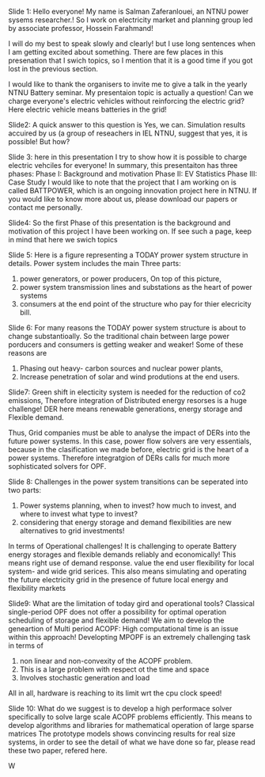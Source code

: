 Slide 1:
Hello everyone!
My name is Salman Zaferanlouei, an NTNU power sysems researcher.! So I work on electricity market and planning group led by associate professor, Hossein Farahmand!

I will do my best to speak slowly and clearly! but I use long sentences when I am getting excited about something. There are few places in this presenation that I swich topics, so I mention that it is a good time if you got lost in the previous section.

I would like to thank the organisers to invite me to give a talk in the yearly NTNU Battery seminar. 
My presentaion topic is actually a question!
Can we charge everyone's electric vehicles without reinforcing the electric grid?
Here electric vehicle means batteries in the grid!


Slide2:
A quick answer to this question is Yes, we can. Simulation results accuired by us (a group of reseachers in IEL NTNU, suggest that yes, it is possible!
But how?


Slide 3: 
here in this presentation I try to show how it is possible to charge electric vehciles for everyone!
In summary, this presentaiton has three phases: 
Phase I: Background and motivation
Phase II: EV Statistics
Phase III: Case Study
I would like to note that the project that I am working on is called BATTPOWER, which is an ongoing innovation project here in NTNU. If you would like to know more about us, please download our papers or contact me personally.


Slide4: 
So the first Phase of this presentation is the background and motivation of this project I have been working on. If see such a page, keep in mind that here we swich topics


Slide 5:
Here is a figure representing a TODAY prower system structure in details.
Power system includes the main Three parts:
1. power generators, or power producers, On top of this picture, 
2. power system transmission lines and substations as the heart of power systems 
3. consumers at the end point of the structure who pay for thier elecricity bill.


Slide 6:
For many reasons the TODAY power system structure is about to change substantioally. So the traditional chain between large power porducers and consumers is getting weaker and weaker!
Some of these reasons are
1. Phasing out heavy- carbon sources and nuclear power plants,
2. Increase penetration of solar and wind produtions at the end users.


Slide7:
Green shift in electicity system is needed for the reduction of co2 emissions,
Therefore integration of Distributed energy resorses is a huge challenge!
DER here means renewable generations, energy storage and Flexible demand.

Thus, Grid companies must be able to analyse the impact of DERs into the future power systems.
In this case, power flow solvers are very essentials, because in the clasification we made before, electric grid is the heart of a power systems.
Therefore integratgion of DERs calls for much more sophisticated solvers for OPF.



Slide 8:
Challenges in the power system transitions can be seperated into two parts:
1. Power systems planning, when to invest? how much to invest, and where to invest what type to invest?
2. considering that energy storage and demand flexibilities are new alternatives to grid investments!

In terms of Operational challenges!
It is challenging to operate Battery energy storages and flexible demands reliably and economically!
This means right use of demand response. value the end user flexibility for local system- and wide grid serices.
This also means simulating and operating the future electricity grid in the presence of future local energy and flexibility markets 



Slide9:
What are the limitation of today gird and operational tools?
Classical single-period OPF does not offer a possibility for optimal operation scheduling of storage and flexible demand!
We aim to develop the geneartion of Multi period ACOPF: High computational time is an issue within this approach!
Developting MPOPF is an extremely challenging task in terms of 
1. non linear and non-convexity of the ACOPF problem.
2. This is a large problem with respect ot the time and space
3. Involves stochastic generation and load

All in all, hardware is reaching to its limit wrt the cpu clock speed!



Slide 10:
What do we suggest is to develop a high performace solver specifically to solve large scale ACOPF problems efficiently. 
This means to develop algorithms and libraries for mathematical operation of large sparse matrices
The prototype models shows convincing results for real size systems, in order to see the detail of what we have done so far, please read these two paper, refered here.

W
